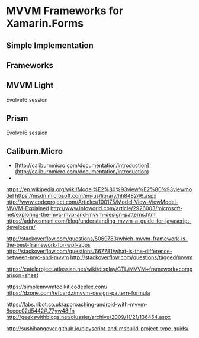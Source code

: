 # MVVM Frameworks for Xamarin.Forms

## Simple Implementation

## Frameworks

## MVVM Light

Evolve16 session

## Prism

Evolve16 session

## Caliburn.Micro

*   [http://caliburnmicro.com/documentation/introduction](http://caliburnmicro.com/documentation/introduction)
*   []()


https://en.wikipedia.org/wiki/Model%E2%80%93view%E2%80%93viewmodel
https://msdn.microsoft.com/en-us/library/hh848246.aspx
http://www.codeproject.com/Articles/100175/Model-View-ViewModel-MVVM-Explained
http://www.infoworld.com/article/2926003/microsoft-net/exploring-the-mvc-mvp-and-mvvm-design-patterns.html
https://addyosmani.com/blog/understanding-mvvm-a-guide-for-javascript-developers/


http://stackoverflow.com/questions/5069783/which-mvvm-framework-is-the-best-framework-for-wpf-apps
http://stackoverflow.com/questions/667781/what-is-the-difference-between-mvc-and-mvvm
http://stackoverflow.com/questions/tagged/mvvm


https://catelproject.atlassian.net/wiki/display/CTL/MVVM+framework+comparison+sheet


https://simplemvvmtoolkit.codeplex.com/
https://dzone.com/refcardz/mvvm-design-pattern-formula

https://labs.ribot.co.uk/approaching-android-with-mvvm-8ceec02d5442#.77yw48lfn
http://geekswithblogs.net/dlussier/archive/2009/11/21/136454.aspx



http://sushihangover.github.io/playscript-and-msbuild-project-type-guids/

